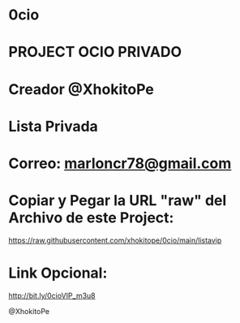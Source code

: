 # 0cio

# PROJECT OCIO PRIVADO

# Creador @XhokitoPe

# Lista Privada

# Correo: marloncr78@gmail.com

# Copiar y Pegar la URL "raw" del Archivo de este Project:

https://raw.githubusercontent.com/xhokitope/0cio/main/listavip

# Link Opcional:

http://bit.ly/0cioVIP_m3u8



@XhokitoPe



